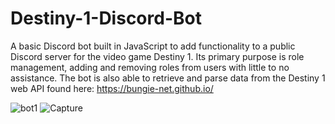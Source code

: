 # Destiny-1-Discord-Bot
A basic Discord bot built in JavaScript to add functionality to a public Discord server for the video game Destiny 1. Its primary purpose is role management, adding and removing roles from users with little to no assistance. The bot is also able to retrieve and parse data from the Destiny 1 web API found here: https://bungie-net.github.io/

![bot1](https://user-images.githubusercontent.com/34043602/197366997-97687604-bf7d-4147-9ea2-3ed124fc7918.PNG)
![Capture](https://user-images.githubusercontent.com/34043602/197367223-9cbc11f0-b8bc-4c01-928c-f35c44cc1d94.png)

